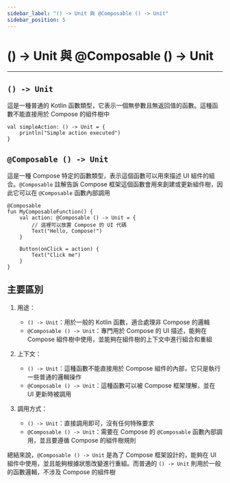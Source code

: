 ```yaml
---
sidebar_label: "() -> Unit 與 @Composable () -> Unit"
sidebar_position: 5
---
```


# () -> Unit 與 @Composable () -> Unit

---

## `() -> Unit`

這是一種普通的 Kotlin 函數類型，它表示一個無參數且無返回值的函數。這種函數不能直接用於 Compose 的組件樹中

```
val simpleAction: () -> Unit = {
    println("Simple action executed")
}
```

## `@Composable () -> Unit`

這是一種 Compose 特定的函數類型，表示這個函數可以用來描述 UI 組件的組合。`@Composable` 註解告訴 Compose 框架這個函數會用來創建或更新組件樹，因此它可以在 `@Composable` 函數內部調用

```
@Composable
fun MyComposableFunction() {
    val action: @Composable () -> Unit = {
        // 這裡可以放置 Compose 的 UI 代碼
        Text("Hello, Compose!")
    }

    Button(onClick = action) {
        Text("Click me")
    }
}
```

## 主要區別

1. 用途：
    - `() -> Unit`：用於一般的 Kotlin 函數，適合處理非 Compose 的邏輯
    - `@Composable () -> Unit`：專門用於 Compose 的 UI 描述，能夠在 Compose 組件樹中使用，並能夠在組件樹的上下文中進行組合和重組
	
2. 上下文：
    - `() -> Unit`：這種函數不能直接用於 Compose 組件的內部，它只是執行一些普通的邏輯操作
    - `@Composable () -> Unit`：這種函數可以被 Compose 框架理解，並在 UI 更新時被調用
	
3. 調用方式：
    - `() -> Unit`：直接調用即可，沒有任何特殊要求
    - `@Composable () -> Unit`：需要在 Compose 的 `@Composable` 函數內部調用，並且要遵循 Compose 的組件樹規則

總結來說，`@Composable () -> Unit` 是為了 Compose 框架設計的，能夠在 UI 組件中使用，並且能夠根據狀態改變進行重組。而普通的 `() -> Unit` 則用於一般的函數邏輯，不涉及 Compose 的組件樹
